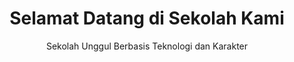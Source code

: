 ---
title: Selamat Datang di Sekolah Kami
subtitle: Sekolah Unggul Berbasis Teknologi dan Karakter
image: /images/uploads/banner.jpg
---